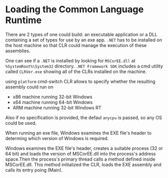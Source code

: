 # Loading the Common Language Runtime

There are 2 types of one could build: an executable application or a DLL containing a set of types for use by an exe app. `.NET` has to be installed on the host machine so that CLR could manage the execution of these assemblies.

One can see if a `.NET` is installed by looking for `MSCorEE.dll` at `%SystemRoot%\System32` directory. `.NET Framework SDK` includes a cmd utility called `CLRVer.exe` showing all of the CLRs installed on the machine.

using `platform` cmd-switch CLR allows to specify whether the resulting assembly could run on
- x86 machine running 32-bit Windows
- x64 machine running 64-bit Windows
- ARM machine running 32-bit Windows RT

Also if no specification is provided, the defaul `anycpu` is passed, so any OS could be used.

When running an exe file, Windows examines the EXE file's header to determing which version of Windows is required.

Windows examines the EXE file's header, creates a suitable process (32 or 64 bit) and loads the version of MSCorEE.dll into the process's address space.Then the process's primary thread calls a method defined inside MSCorEE.dll. This method initialized the CLR, loads the EXE assembly and calls its entry poing (Main).